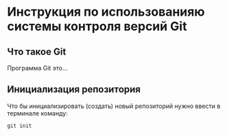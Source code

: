 # **Инструкция по использованияю системы контроля версий Git**

## Что такое Git

Программа Git это...

## Инициализация репозитория

Что бы инициализировать (создать) новый репозиторий нужно ввести в терминале команду:

    git init
    